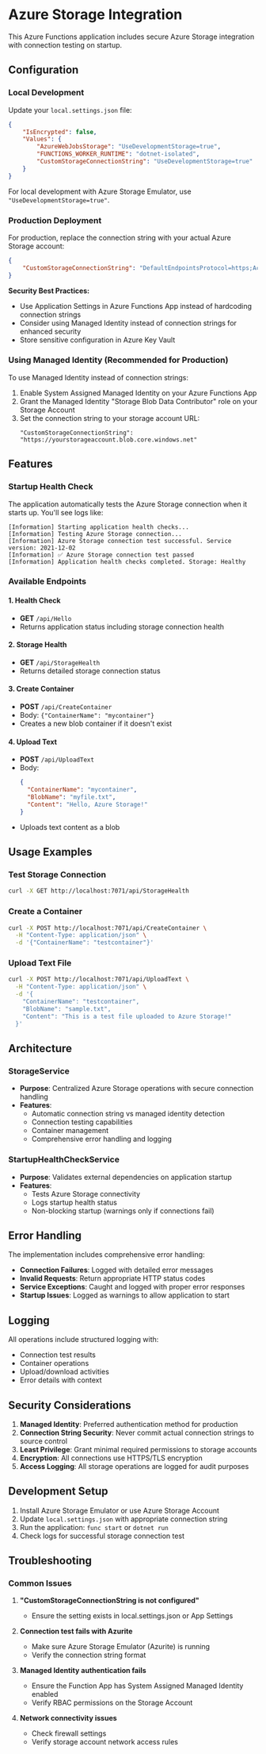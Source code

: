 # Azure Storage Integration

This Azure Functions application includes secure Azure Storage integration with connection testing on startup.

## Configuration

### Local Development

Update your `local.settings.json` file:

```json
{
    "IsEncrypted": false,
    "Values": {
        "AzureWebJobsStorage": "UseDevelopmentStorage=true",
        "FUNCTIONS_WORKER_RUNTIME": "dotnet-isolated",
        "CustomStorageConnectionString": "UseDevelopmentStorage=true"
    }
}
```

For local development with Azure Storage Emulator, use `"UseDevelopmentStorage=true"`.

### Production Deployment

For production, replace the connection string with your actual Azure Storage account:

```json
{
    "CustomStorageConnectionString": "DefaultEndpointsProtocol=https;AccountName=yourstorageaccount;AccountKey=yourkey;EndpointSuffix=core.windows.net"
}
```

**Security Best Practices:**
- Use Application Settings in Azure Functions App instead of hardcoding connection strings
- Consider using Managed Identity instead of connection strings for enhanced security
- Store sensitive configuration in Azure Key Vault

### Using Managed Identity (Recommended for Production)

To use Managed Identity instead of connection strings:

1. Enable System Assigned Managed Identity on your Azure Functions App
2. Grant the Managed Identity "Storage Blob Data Contributor" role on your Storage Account
3. Set the connection string to your storage account URL:
   ```
   "CustomStorageConnectionString": "https://yourstorageaccount.blob.core.windows.net"
   ```

## Features

### Startup Health Check

The application automatically tests the Azure Storage connection when it starts up. You'll see logs like:

```
[Information] Starting application health checks...
[Information] Testing Azure Storage connection...
[Information] Azure Storage connection test successful. Service version: 2021-12-02
[Information] ✅ Azure Storage connection test passed
[Information] Application health checks completed. Storage: Healthy
```

### Available Endpoints

#### 1. Health Check
- **GET** `/api/Hello`
- Returns application status including storage connection health

#### 2. Storage Health
- **GET** `/api/StorageHealth`
- Returns detailed storage connection status

#### 3. Create Container
- **POST** `/api/CreateContainer`
- Body: `{"ContainerName": "mycontainer"}`
- Creates a new blob container if it doesn't exist

#### 4. Upload Text
- **POST** `/api/UploadText`
- Body: 
  ```json
  {
    "ContainerName": "mycontainer",
    "BlobName": "myfile.txt",
    "Content": "Hello, Azure Storage!"
  }
  ```
- Uploads text content as a blob

## Usage Examples

### Test Storage Connection
```bash
curl -X GET http://localhost:7071/api/StorageHealth
```

### Create a Container
```bash
curl -X POST http://localhost:7071/api/CreateContainer \
  -H "Content-Type: application/json" \
  -d '{"ContainerName": "testcontainer"}'
```

### Upload Text File
```bash
curl -X POST http://localhost:7071/api/UploadText \
  -H "Content-Type: application/json" \
  -d '{
    "ContainerName": "testcontainer",
    "BlobName": "sample.txt",
    "Content": "This is a test file uploaded to Azure Storage!"
  }'
```

## Architecture

### StorageService
- **Purpose**: Centralized Azure Storage operations with secure connection handling
- **Features**: 
  - Automatic connection string vs managed identity detection
  - Connection testing capabilities
  - Container management
  - Comprehensive error handling and logging

### StartupHealthCheckService
- **Purpose**: Validates external dependencies on application startup
- **Features**:
  - Tests Azure Storage connectivity
  - Logs startup health status
  - Non-blocking startup (warnings only if connections fail)

## Error Handling

The implementation includes comprehensive error handling:

- **Connection Failures**: Logged with detailed error messages
- **Invalid Requests**: Return appropriate HTTP status codes
- **Service Exceptions**: Caught and logged with proper error responses
- **Startup Issues**: Logged as warnings to allow application to start

## Logging

All operations include structured logging with:
- Connection test results
- Container operations
- Upload/download activities
- Error details with context

## Security Considerations

1. **Managed Identity**: Preferred authentication method for production
2. **Connection String Security**: Never commit actual connection strings to source control
3. **Least Privilege**: Grant minimal required permissions to storage accounts
4. **Encryption**: All connections use HTTPS/TLS encryption
5. **Access Logging**: All storage operations are logged for audit purposes

## Development Setup

1. Install Azure Storage Emulator or use Azure Storage Account
2. Update `local.settings.json` with appropriate connection string
3. Run the application: `func start` or `dotnet run`
4. Check logs for successful storage connection test

## Troubleshooting

### Common Issues

1. **"CustomStorageConnectionString is not configured"**
   - Ensure the setting exists in local.settings.json or App Settings

2. **Connection test fails with Azurite**
   - Make sure Azure Storage Emulator (Azurite) is running
   - Verify the connection string format

3. **Managed Identity authentication fails**
   - Ensure the Function App has System Assigned Managed Identity enabled
   - Verify RBAC permissions on the Storage Account

4. **Network connectivity issues**
   - Check firewall settings
   - Verify storage account network access rules
